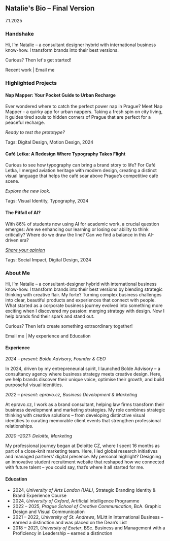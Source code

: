 ## Natalie's Bio – Final Version
7.1.2025
### Handshake
Hi, I’m Natalie – a consultant designer hybrid with international business know-how. I transform brands into their best versions.

Curious? Then let's get started!

Recent work | Email me

### Highlighted Projects
#### Nap Mapper: Your Pocket Guide to Urban Recharge
Ever wondered where to catch the perfect power nap in Prague? Meet Nap Mapper – a quirky app for urban nappers. Taking a fresh spin on city living, it guides tired souls to hidden corners of Prague that are perfect for a peaceful recharge.

*Ready to test the prototype?*

Tags: Digital Design, Motion Design, 2024

#### Café Letka: A Redesign Where Typography Takes Flight
Curious to see how typography can bring a brand story to life? For Café Letka, I merged aviation heritage with modern design, creating a distinct visual language that helps the café soar above Prague’s competitive café scene.

*Explore the new look.*

Tags: Visual Identity, Typography, 2024

#### The Pitfall of AI?
With 86% of students now using AI for academic work, a crucial question emerges: Are we enhancing our learning or losing our ability to think critically? Where do we draw the line? Can we find a balance in this AI-driven era?

[*Share your opinion*](https://miro.com/app/board/uXjVL6R-yQM=/?inviteKey=WXIyQVEvN2FJL2xCbEgvdzJWTTlSelMrT29xeXZCalowbmpPblZ6cWpKd3FVM3F2dWJFR1QvR3JxcGsxbTdTN3hER2RkZURYQWUvNExGc3U3OEtFRVg2SEpOMzhNUzhyV0E0Y3B3U0ZpMzkrRkJxclNhVUpMaWV0QTFhTTMvUjghZQ==)

Tags: Social Impact, Digital Design, 2024

### About Me
Hi, I’m Natalie – a consultant-designer hybrid with international business know-how. I transform brands into their best versions by blending strategic thinking with creative flair. My forte? Turning complex business challenges into clear, beautiful products and experiences that connect with people.
What started as a corporate business journey evolved into something more exciting when I discovered my passion: merging strategy with design. Now I help brands find their spark and stand out.

Curious? Then let’s create something extraordinary together!

Email me | My experience and Education

#### Experience
*2024 – present: Bolde Advisory, Founder & CEO*

In 2024, driven by my entrepreneurial spirit, I launched Bolde Advisory – a consultancy agency where business strategy meets creative design. Here, we help brands discover their unique voice, optimise their growth, and build purposeful visual identities.

*2022 – present: epravo.cz, Business Development & Marketing*

At epravo.cz, I work as a brand consultant, helping law firms transform their business development and marketing strategies. My role combines strategic thinking with creative solutions – from developing distinctive visual identities to curating memorable client events that strengthen professional relationships.

*2020 –2021: Deloitte, Marketing*

My professional journey began at Deloitte CZ, where I spent 16 months as part of a close-knit marketing team. Here, I led global research initiatives and managed partners’ digital presence. My personal highlight? Designing an innovative student recruitment website that reshaped how we connected with future talent – you could say, that’s where it all started for me.

#### Education
- 2024, *University of Arts London (UAL)*, Strategic Branding Identity & Brand Experience Course
- 2024, *University of Oxford*, Artificial Intelligence Programme
- 2022 – 2025, *Prague School of Creative Communication*, BcA. Graphic Design and Visual Communication
- 2021 – 2022, *University of St. Andrews*, MLitt in International Business – earned a distinction and was placed on the Dean’s List
- 2018 – 2021, *University of Exeter*, BSc. Business and Management with a Proficiency in Leadership – earned a distinction
